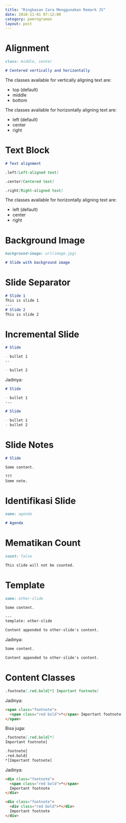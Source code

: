 ```yaml
---
title: "Ringkasan Cara Menggunakan Remark JS"
date: 2018-11-01 07:12:00
category: pemrograman
layout: post
---
```


# Alignment

```markdown
class: middle, center

# Centered vertically and horizontally
```

The classes available for vertically aligning text are:

- top (default)
- middle
- bottom

The classes available for horizontally aligning text are:

- left (default)
- center
- right

# Text Block

```markdown
# Text alignment

.left[Left-aligned text]

.center[Centered text]

.right[Right-aligned text]
```

The classes available for horizontally aligning text are:

- left (default)
- center
- right

# Background Image

```markdown
background-image: url(image.jpg)

# Slide with background image
```

# Slide Separator

```markdown
# Slide 1
This is slide 1
---
# Slide 2
This is slide 2
```

# Incremental Slide

```markdown
# Slide

- bullet 1
--

- bullet 2
```

Jadinya:

```markdown
# Slide

- bullet 1
---

# Slide

- bullet 1
- bullet 2
```

# Slide Notes

```markdown
# Slide

Some content.

???
Some note.
```

# Identifikasi Slide

```markdown
name: agenda

# Agenda
```

# Mematikan Count

```markdown
count: false

This slide will not be counted.
```

# Template

```markdown
name: other-slide

Some content.

---
template: other-slide

Content appended to other-slide's content.
```

Jadinya:

```markdown
Some content.

Content appended to other-slide's content.
```

# Content Classes

```markdown
.footnote[.red.bold[*] Important footnote]
```

Jadinya:

```markdown
<span class="footnote">
  <span class="red bold">*</span> Important footnote
</span>
```

Bisa juga:

```markdown
.footnote[.red.bold[*]
Important footnote]

.footnote[
.red.bold[
*]Important footnote]
```

Jadinya:

```markdown
<div class="footnote">
  <span class="red bold">*</span>
  Important footnote
</div>

<div class="footnote">
  <div class="red bold">*</div>
  Important footnote
</div>
```